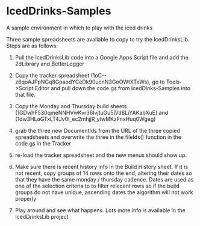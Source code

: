 # IcedDrinks-Samples
A sample environment in which to play with the iced drinks

Three sample spreadsheets are available to copy to try the IcedDrinksLib. Steps are as follows:
1. Pull the IcedDrinksLib code into a Google Apps Script file and add the 2dLibrary and BetterLogger

2. Copy the tracker spreadsheet (1oC--z6qoAJPpNGq8GpaodYCeDk90ucnN3GoOWtXTxWs), go to Tools->Script Editor and pull down the code.gs from IcedDinks-Samples into that file.

3. Copy the Monday and Thursday build sheets (1GDwhF530qmeNNHVwKvr36IvjtuGu5IVd8LiYAKabXuE) and (1dw3HLoGTxLT4Jv0l_ec2mhjjR_yIwMKzFnxHuq0Wgeg)

4. grab the three new DocumentIds from the URL of the three copied spreadsheets and overwrite the three in the fileIds() function in the code.gs in the Tracker

5. re-load the tracker spreadsheet and the new menus should show up.

6. Make sure there is recent history info in the Build History sheet. If it is not recent, copy groups of 14 rows onto the end, altering their dates so that they have the same monday / thursday cadence. Dates are used as one of the selection criteria to to filter relecent rows so if the build groups do not have unique, ascending dates the algorithm will not work properly

7. Play around and see what happens. Lots more info is available in the IcedDrinksLib project
